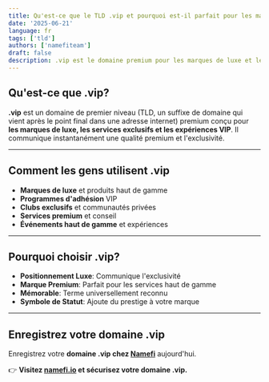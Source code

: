 ```yaml
---
title: Qu'est-ce que le TLD .vip et pourquoi est-il parfait pour les marques exclusives?
date: '2025-06-21'
language: fr
tags: ['tld']
authors: ['namefiteam']
draft: false
description: .vip est le domaine premium pour les marques de luxe et les services exclusifs. Parfait pour les adhésions VIP et les entreprises haut de gamme.
---
```


## **Qu'est-ce que .vip?**

**.vip** est un domaine de premier niveau (TLD, un suffixe de domaine qui vient après le point final dans une adresse internet) premium conçu pour **les marques de luxe, les services exclusifs et les expériences VIP**. Il communique instantanément une qualité premium et l'exclusivité.

---

## **Comment les gens utilisent .vip**

* **Marques de luxe** et produits haut de gamme
* **Programmes d'adhésion** VIP
* **Clubs exclusifs** et communautés privées
* **Services premium** et conseil
* **Événements haut de gamme** et expériences

---

## **Pourquoi choisir .vip?**

* **Positionnement Luxe**: Communique l'exclusivité
* **Marque Premium**: Parfait pour les services haut de gamme
* **Mémorable**: Terme universellement reconnu
* **Symbole de Statut**: Ajoute du prestige à votre marque

---

## **Enregistrez votre domaine .vip**

Enregistrez votre **domaine .vip chez [Namefi](https://namefi.io)** aujourd'hui.

👉 **Visitez [namefi.io](https://namefi.io) et sécurisez votre domaine .vip.**